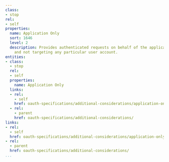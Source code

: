 ```yaml
---
class:
- stop
rel:
- self
properties:
  name: Application Only
  sort: 1646
  level: 2
  description: Provides authenticated requests on behalf of the application only,
    and not targeting any particular user account.
entities:
- class:
  - stop
  rel:
  - self
  properties:
    name: Application Only
  links:
  - rel:
    - self
    href: oauth-specifications/additional-considerations/application-only.md
  - rel:
    - parent
    href: oauth-specifications/additional-considerations/
links:
- rel:
  - self
  href: oauth-specifications/additional-considerations/application-only.md
- rel:
  - parent
  href: oauth-specifications/additional-considerations/
...
```

